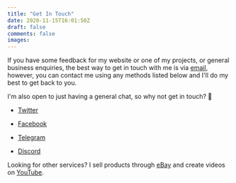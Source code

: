 ```yaml
---
title: "Get In Touch"
date: 2020-11-15T16:01:50Z
draft: false
comments: false
images:
---
```


If you have some feedback for my website or one of my projects, or general business enquiries, the best way to get in touch with me is via [email](mailto:brandon@bpowell.net), however, you can contact me using any methods listed below and I'll do my best to get back to you.

I'm also open to just having a general chat, so why not get in touch? :slightly_smiling_face:

- [Twitter](/twitter)
- [Facebook](/facebook)

- [Telegram](/telegram)

- [Discord](/discord)

Looking for other services? I sell products through [eBay](/ebay) and create videos on [YouTube](/youtube).